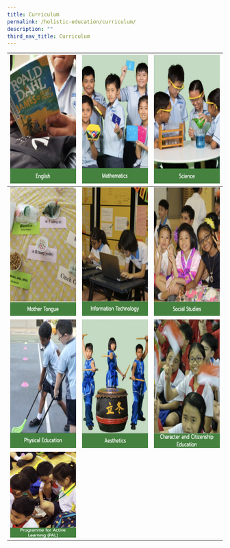 ```yaml
---
title: Curriculum
permalink: /holistic-education/curriculum/
description: ""
third_nav_title: Curriculum
---
```

<table>
<thead>
  <tr>
    <th><a href="/holistic-education/curriculum/english-language" target="_blank" rel="noopener noreferrer"><img src="/images/English.jpg" alt="English" width="400" height="300">
    <th><a href="/holistic-education/curriculum/mathematics" target="_blank" rel="noopener noreferrer"><img src="/images/Mathematics.jpg" alt="Mathematics" width="400" height="300">
    <th><a href="/holistic-education/curriculum/science" target="_blank" rel="noopener noreferrer"><img src="/images/Science.jpg" alt="Science" width="400" height="300">
<tbody>
  <tr>
    <td><a href="/holistic-education/curriculum/mother-tongue" target="_blank" rel="noopener noreferrer"><img src="/images/Mother%20Tongue.jpg" alt="Mother Tongue" width="400" height="300">
    <td><a href="/holistic-education/curriculum/information-technology" target="_blank" rel="noopener noreferrer"><img src="/images/Information%20Technology.jpg" alt="Information Technology" width="400" height="300">
    <td><a href="/holistic-education/curriculum/social-studies" target="_blank" rel="noopener noreferrer"><img src="/images/Social%20Studies.jpg" alt="Social Studies" width="400" height="300">
  </tr>
  <tr>
    <td><a href="/holistic-education/curriculum/physical-education" target="_blank" rel="noopener noreferrer"><img src="/images/Physical%20Education.jpg" alt="Physical Education" width="400" height="300">
    <td><a href="/holistic-education/curriculum/aesthetics" target="_blank" rel="noopener noreferrer"><img src="/images/Aesthetics.jpg" alt="Aesthetics" width="400" height="300">
    <td><a href="/holistic-education/curriculum/character-and-citizenship-education" target="_blank" rel="noopener noreferrer"><img src="/images/CCE.jpg" alt="Character and Citizenship Education" width="400" height="300">
	<tr>
	</tr>
  <tr>
    <td><a href="/holistic-education/curriculum/programme-for-active-learning-pal" target="_blank" rel="noopener noreferrer"><img src="/images/Programme%20for%20Active%20Learning.jpg" alt="Programme for Active Learning" width="300" height="200">